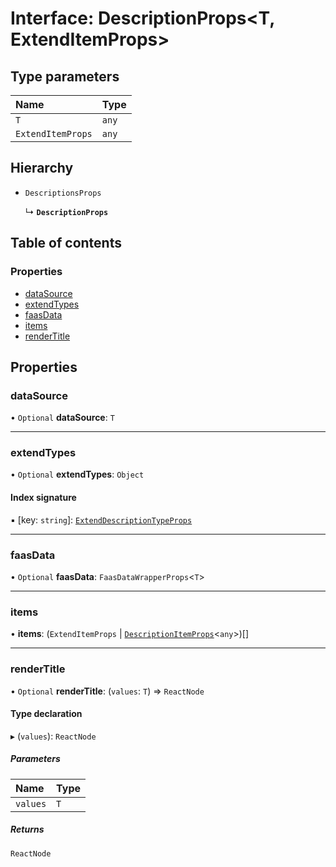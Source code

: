 # Interface: DescriptionProps<T, ExtendItemProps\>

## Type parameters

| Name | Type |
| :------ | :------ |
| `T` | `any` |
| `ExtendItemProps` | `any` |

## Hierarchy

- `DescriptionsProps`

  ↳ **`DescriptionProps`**

## Table of contents

### Properties

- [dataSource](DescriptionProps.md#datasource)
- [extendTypes](DescriptionProps.md#extendtypes)
- [faasData](DescriptionProps.md#faasdata)
- [items](DescriptionProps.md#items)
- [renderTitle](DescriptionProps.md#rendertitle)

## Properties

### dataSource

• `Optional` **dataSource**: `T`

___

### extendTypes

• `Optional` **extendTypes**: `Object`

#### Index signature

▪ [key: `string`]: [`ExtendDescriptionTypeProps`](ExtendDescriptionTypeProps.md)

___

### faasData

• `Optional` **faasData**: `FaasDataWrapperProps`<`T`\>

___

### items

• **items**: (`ExtendItemProps` \| [`DescriptionItemProps`](DescriptionItemProps.md)<`any`\>)[]

___

### renderTitle

• `Optional` **renderTitle**: (`values`: `T`) => `ReactNode`

#### Type declaration

▸ (`values`): `ReactNode`

##### Parameters

| Name | Type |
| :------ | :------ |
| `values` | `T` |

##### Returns

`ReactNode`

